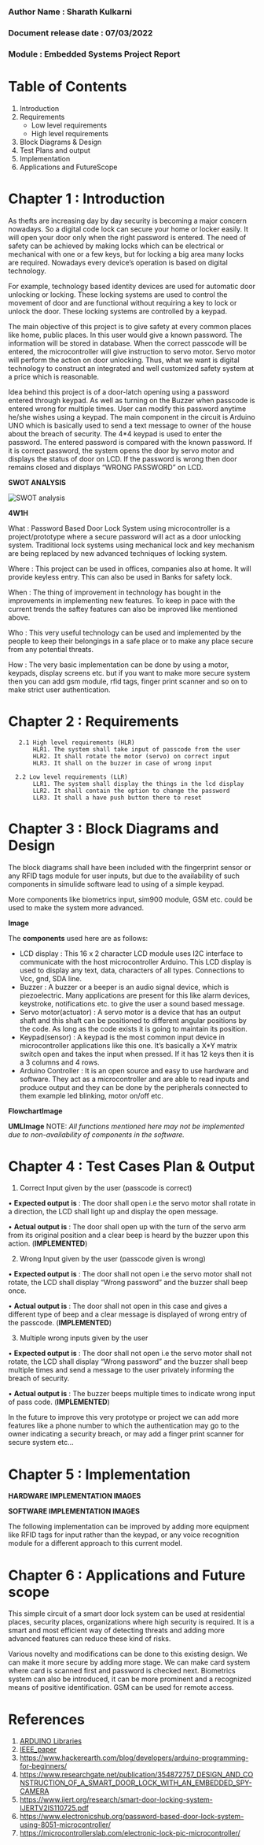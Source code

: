 ### Author Name : Sharath Kulkarni
### Document release date : 07/03/2022
### Module : Embedded Systems Project Report

# Table of Contents

1) Introduction
2) Requirements
    *	Low level requirements
    *	High level requirements 
3) Block Diagrams & Design
4) Test Plans and output
5) Implementation
6) Applications and FutureScope

# Chapter 1 : Introduction
As thefts are increasing day by day security is becoming a major concern nowadays. So a digital code lock can secure your home or locker easily. It will open your door only when the right password is entered. The need of safety can be achieved by making locks which can be electrical or mechanical with one or a few keys, but for locking a big area many locks are required. Nowadays every device’s operation is based on digital technology.  

For example, technology based identity devices are used for automatic door unlocking or locking. These locking systems are used to control the movement of door and are functional without requiring a key to lock or unlock the door. These locking systems are controlled by a keypad.

The main objective of this project is to give safety at every common places like home, public places. In this user would give a known password. The information will be stored in database. When the correct passcode will be entered, the microcontroller will give instruction to servo motor. Servo motor will perform the action on door unlocking. Thus, what we want is digital technology to construct an integrated and well customized safety system at a price which is reasonable.

Idea behind this project is of a door-latch opening using a password entered through keypad. As well as turning on the Buzzer when passcode is entered wrong for multiple times. User can modify this password anytime he/she wishes using a keypad. The main component in the circuit is Arduino UNO which is basically used to send a text message to owner of the house about the breach of security. The 4*4 keypad is used to enter the password. The entered password is compared with the known password. If it is correct password, the system opens the door by servo motor and displays the status of door on LCD. If the password is wrong then door remains closed and displays “WRONG PASSWORD” on LCD.

**SWOT ANALYSIS**

![SWOT analysis](https://user-images.githubusercontent.com/98825618/157057418-5fb131d7-a3a3-4a9d-9da9-8fc1c465647d.PNG)


**4W1H**

What : Password Based Door Lock System using microcontroller is a project/prototype where a secure password will act as a door unlocking system. Traditional lock systems using mechanical lock and key mechanism are being replaced by new advanced techniques of locking system.

Where : This project can be used in offices, companies also at home. It will provide keyless entry.
This can also be used in Banks for safety lock.

When : The thing of improvement in technology has bought in the improvements in implementing new features. To keep in pace with the current trends the saftey features can also be improved like mentioned above.

Who : This very useful technology can be used and implemented by the people to keep their belongings in a safe place or to make any place secure from any potential threats.  

How : The very basic implementation can be done by using a motor, keypads, display screens etc. but if you want to make more secure system then you can add gsm module, rfid tags, finger print scanner and so on to make strict user authentication. 


# Chapter 2 : Requirements
    
       2.1 High level requirements (HLR)
           HLR1. The system shall take input of passcode from the user
           HLR2. It shall rotate the motor (servo) on correct input
           HLR3. It shall on the buzzer in case of wrong input 
     
      2.2 Low level requirements (LLR)
           LLR1. The system shall display the things in the lcd display
           LLR2. It shall contain the option to change the password
           LLR3. It shall a have push button there to reset

# Chapter 3 : Block Diagrams and Design

The block diagrams shall have been included with the fingerprint sensor or any RFID tags module for user inputs, but due to the availability of such components in simulide software lead to using of a simple keypad.

More components like biometrics input, sim900 module, GSM etc. could be used to make the system more advanced.

**Image**

The **components** used here are as follows:

* LCD display : This 16 x 2 character LCD module uses I2C interface to communicate with the host microcontroller Arduino. This LCD display is used to display any text, data, characters of all types. Connections to Vcc, gnd, SDA line. 
*	Buzzer : A buzzer or a beeper is an audio signal device, which is piezoelectric. Many applications are present for this like alarm devices, keystroke, notifications etc. to give the user a sound based message.
*	Servo motor(actuator) : A servo motor is a device that has an output shaft and this shaft can be positioned to different angular positions by the code. As long as the code exists it is going to maintain its position. 
*	Keypad(sensor) : A keypad is the most common input device in microcontroller applications like this one. It’s basically a X*Y matrix switch open and takes the input when pressed. If it has 12 keys then it is a 3 columns and 4 rows.
*	Arduino Controller : It is an open source and easy to use hardware and software. They act as a microcontroller and are able to read inputs and produce output and they can be done by the peripherals connected to them example led blinking, motor on/off etc.

**FlowchartImage**

**UMLImage**
NOTE: *All functions mentioned here may not be implemented due to non-availability of components in the software.*

# Chapter 4 : Test Cases Plan & Output 

1)	Correct Input given by the user (passcode is correct)

•	**Expected output is** : The door shall open i.e the servo motor shall rotate in a direction, the LCD shall light up and display the open message.

•	**Actual output is** : The door shall open up with the turn of the servo arm from its original position and a clear beep is heard by the buzzer upon this action.   (**IMPLEMENTED**)    

2)	Wrong Input given by the user (passcode given is wrong)

•	**Expected output is** : The door shall not open i.e the servo motor shall not rotate, the LCD shall display “Wrong password” and the buzzer shall beep once.

•	**Actual output is** : The door shall not open in this case and gives a different type of beep and a clear message is displayed of wrong entry of the passcode.  (**IMPLEMENTED**)

3)	Multiple wrong inputs given by the user 

•	**Expected output is** : The door shall not open i.e the servo motor shall not rotate, the LCD shall display “Wrong password” and the buzzer shall beep multiple times and send a message to the user privately informing the breach of security.

•	**Actual output is** : The buzzer beeps multiple times to indicate wrong input of pass code. (**IMPLEMENTED**)
 
In the future to improve this very prototype or project we can add more features like a phone number to which the authentication may go to the owner indicating a security breach, or may add a finger print scanner for secure system etc... 


# Chapter 5 : Implementation

**HARDWARE IMPLEMENTATION IMAGES**

**SOFTWARE IMPLEMENTATION IMAGES**

The following implementation can be improved by adding more equipment like RFID tags for input rather than the keypad, or any voice recognition module for a different approach to this current model.


# Chapter 6 : Applications and Future scope

This simple circuit of a smart door lock system can be used at residential places, security places, organizations where high security is required. It is a smart and most efficient way of detecting threats and adding more advanced features can reduce these kind of risks.  

Various novelty and modifications can be done to this existing design. We can make it more secure by adding more stage. We can make card system where card is scanned first and password is checked next. Biometrics system can also be introduced, it can be more prominent and a recognized means of positive identification. GSM can be used for remote access.  


# References

1.  [ARDUINO Libraries](https://docs.arduino.cc/library-examples/)	
2.	[IEEE_paper](https://ieeexplore.ieee.org/document/9530806)
3.  https://www.hackerearth.com/blog/developers/arduino-programming-for-beginners/
4.	https://www.researchgate.net/publication/354872757_DESIGN_AND_CONSTRUCTION_OF_A_SMART_DOOR_LOCK_WITH_AN_EMBEDDED_SPY-CAMERA
5.	https://www.ijert.org/research/smart-door-locking-system-IJERTV2IS110725.pdf
6.	https://www.electronicshub.org/password-based-door-lock-system-using-8051-microcontroller/
7.	https://microcontrollerslab.com/electronic-lock-pic-microcontroller/


